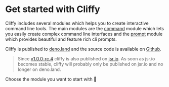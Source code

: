 # Get started with Cliffy

Cliffy includes several modules which helps you to create interactive command
line tools. The main modules are the [command](./command/index.md) module which
lets you easily create complex command line interfaces and the
[prompt](./prompt/index.md) module which provides beautiful and feature rich cli
prompts.

Cliffy is published to [deno.land](https://deno.land/x/cliffy/) and the source
code is available on [Github](https://github.com/c4spar/deno-cliffy/).

> Since
> [v1.0.0-rc.4](https://github.com/c4spar/deno-cliffy/releases/tag/v1.0.0-rc.4)
> cliffy is also published on [jsr.io](https://jsr.io/@cliffy). As soon as
> jsr.io becomes stable, cliffy will probably only be published on jsr.io and no
> longer on deno.land.

Choose the module you want to start with 🚀
